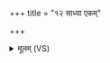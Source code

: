 +++
title = "१२ साध्या एकम्"

+++
<details><summary>मूलम् (VS)</summary>

सा॒ध्या एकं॑ जालद॒ण्डमु॒द्यत्य॑ य॒न्त्योज॑सा। रु॒द्रा एकं॒ वस॑व॒ एक॑मादि॒त्यैरेक॒ उद्य॑तः ॥
</details>